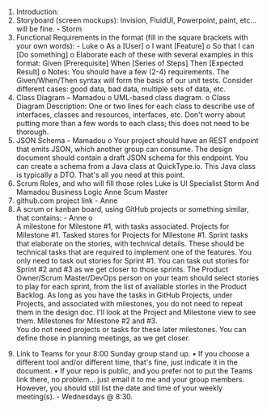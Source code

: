 1.	Introduction: 
2.	Storyboard (screen mockups): Invision, FluidUI, Powerpoint, paint, etc... will be fine. - Storm
3.	Functional Requirements in the format (fill in the square brackets with your own words):  - Luke
o	As a [User]
o	I want [Feature]
o	So that I can [Do something]
o	Elaborate each of these with several examples in this format: 
  Given [Prerequisite]
  When [Series of Steps]
  Then [Expected Result]
o	Notes: 
   You should have a few (2-4) requirements.
   The Given/When/Then syntax will form the basis of our unit tests. Consider different cases: good data, bad data, multiple sets of data, etc.
4.	Class Diagram – Mamadou
o	UML-based class diagram.
o	Class Diagram Description: One or two lines for each class to describe use of interfaces,  classes and resources, interfaces, etc. Don't worry about putting more than a few words to each class; this does not need to be thorough.
5.	JSON Schema – Mamadou
o	 Your project should have an REST endpoint that emits JSON, which another group can consume.  The design document should contain a draft JSON schema for this endpoint. 
  You can create a schema from a Java class at QuickType.io.  This Java class is typically a DTO.  That's all you need at this point.
6.	Scrum Roles, and who will fill those roles
Luke is UI Specialist
Storm And Mamadou Business Logic
Anne Scum Master
7.	github.com project link - Anne
8.	 A scrum or kanban board, using GitHub projects or something similar, that contains: - Anne
o	
	A milestone for Milestone #1, with tasks associated.
	Projects for Milestone #1.
	Tasked stores for Projects for Milestone #1. 
	Sprint tasks that elaborate on the stories, with technical details.
	These should be technical tasks that are required to implement one of the features.
	You only need to task out stories for Sprint #1.  You can task out stories for Sprint #2 and #3 as we get closer to those sprints. 
	The Product Owner/Scrum Master/DevOps person on your team should select stories to play for each sprint, from the list of available stories in the Product Backlog.
	As long as you have the tasks in GitHub Projects, under Projects, and associated with milestones, you do not need to repeat them in the design doc.  I'll look at  the Project and Milestone view to see them. 
	Milestones for Milestone #2 and #3.   
	You do not need projects or tasks for these later milestones. You can define those in planning meetings, as we get closer.
9) Link to Teams for your 8:00 Sunday group stand up. 
•	If you choose a different tool and/or different time, that's fine, just indicate it in the document.
•	If your repo is public, and  you prefer not to put the Teams link there, no problem... just email it to me and your group members.  However, you should still list the date and time of your weekly meeting(s). - Wednesdays @ 8:30.


